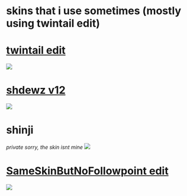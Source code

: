 

# skins that i use sometimes (mostly using twintail edit)


# [twintail edit](https://www.dropbox.com/s/opllmvs16cfs3gr/twintail%20edit.osk?dl=0)
![](https://osu.ppy.sh/ss/15370281/18eb)


# [shdewz v12](https://www.dropbox.com/s/21fkb30xa5xcd51/shdewz%20v12.osk?dl=0)
![](https://osu.ppy.sh/ss/15370321/9af0)


# shinji 
*private sorry, the skin isnt mine*
 ![](https://osu.ppy.sh/ss/15370331/5058)


# [SameSkinButNoFollowpoint edit](https://www.dropbox.com/s/g4jfjislluz4fro/SameSkinButNoFollowpoint%20edit.osk?dl=0)
![](https://osu.ppy.sh/ss/15370348/8e62)
